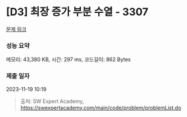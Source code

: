 # [D3] 최장 증가 부분 수열 - 3307 

[문제 링크](https://swexpertacademy.com/main/code/problem/problemDetail.do?contestProbId=AWBOKg-a6l0DFAWr) 

### 성능 요약

메모리: 43,380 KB, 시간: 297 ms, 코드길이: 862 Bytes

### 제출 일자

2023-11-19 10:19



> 출처: SW Expert Academy, https://swexpertacademy.com/main/code/problem/problemList.do